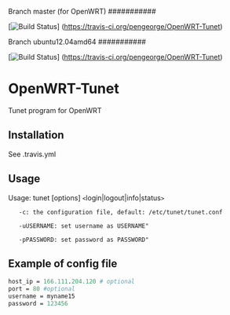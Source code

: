 Branch master (for OpenWRT)
###########

[![Build Status](https://travis-ci.org/pengeorge/OpenWRT-Tunet.svg?branch=master)]
(https://travis-ci.org/pengeorge/OpenWRT-Tunet)

Branch ubuntu12.04amd64
###########

[![Build Status](https://travis-ci.org/pengeorge/OpenWRT-Tunet.svg?branch=ubuntu12.04amd64)]
(https://travis-ci.org/pengeorge/OpenWRT-Tunet)

OpenWRT-Tunet
=============

Tunet program for OpenWRT

Installation
------------
See .travis.yml

Usage
-----

Usage: tunet [options] `<`login|logout|info|status`>`

       -c: the configuration file, default: /etc/tunet/tunet.conf

       -uUSERNAME: set username as USERNAME"

       -pPASSWORD: set password as PASSWORD"


Example of config file
----------------------

```perl
host_ip = 166.111.204.120 # optional  
port = 80 #optional  
username = myname15  
password = 123456  
```

